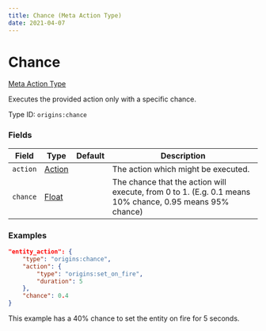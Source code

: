 ```yaml
---
title: Chance (Meta Action Type)
date: 2021-04-07
---
```


# Chance

[Meta Action Type](../meta_action_types.md)

Executes the provided action only with a specific chance.

Type ID: `origins:chance`


### Fields

Field  | Type | Default | Description
-------|------|---------|-------------
`action` | [Action](../action_types.md) | | The action which might be executed.
`chance` | [Float](../data_types/float.md) | | The chance that the action will execute, from 0 to 1. (E.g. 0.1 means 10% chance, 0.95 means 95% chance)


### Examples

```json
"entity_action": {
    "type": "origins:chance",
    "action": {
        "type": "origins:set_on_fire",
        "duration": 5
    },
    "chance": 0.4
}
```

This example has a 40% chance to set the entity on fire for 5 seconds.
